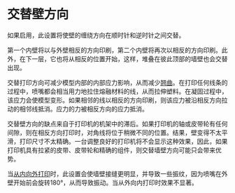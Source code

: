 交替壁方向
====
如果启用，此设置将使壁的缠绕方向在顺时针和逆时针之间交替。

第一个内壁将以与外壁相反的方向印刷，第二个内壁将再次以相反的方向印刷。此外，在下一层，它也将从相反的位置开始，这样，堆叠在彼此顶部的墙壁也会交替出现。

交替打印方向可减少模型内部的内部应力影响，从而减少[翘曲](../troubleshooting/warping.md)。在打印任何线条的过程中，喷嘴都会相当用力地拉住熔融材料的线，从而拉伸塑料。在凝固过程中，该应力会使模型变形。如果相邻的线以相反的方向印刷，则该应力被沿相反方向拉动的相邻线抵消。应力的力被相反方向的应力抵消。

交替壁方向的缺点来自于打印机的机架中的滞后。如果打印机的轴或皮带轮有任何间隙，则在相反方向打印时，对角线将位于稍微不同的位置。结果，壁变得不太平滑，打印尺寸不太精确。一台调整良好的打印机将不会显示这种效果，因此，如果打印机具有拉紧的皮带、皮带轮和精确的组件，则交替墙壁方向可能只会带来优势。

当[从内向外打印](../shell/inset_direction.md)时，此设置会使墙壁接缝更明显，并导致一些振纹，因为喷嘴在外壁开始前会旋转180°，从而导致振动。当从外向内打印时效果不显著。
